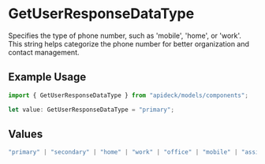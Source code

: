 # GetUserResponseDataType

Specifies the type of phone number, such as 'mobile', 'home', or 'work'. This string helps categorize the phone number for better organization and contact management.

## Example Usage

```typescript
import { GetUserResponseDataType } from "apideck/models/components";

let value: GetUserResponseDataType = "primary";
```

## Values

```typescript
"primary" | "secondary" | "home" | "work" | "office" | "mobile" | "assistant" | "fax" | "direct-dial-in" | "personal" | "other"
```